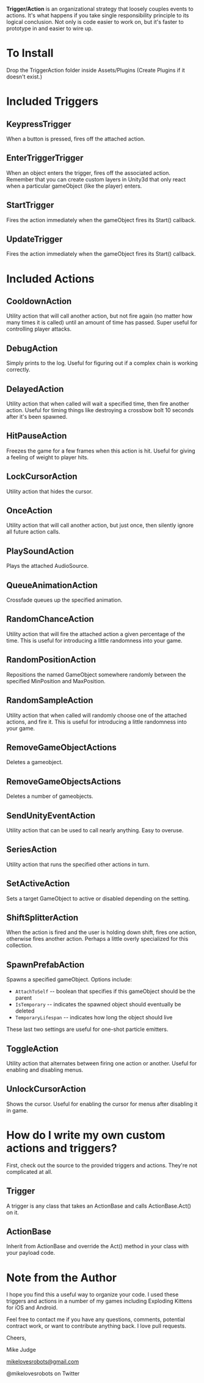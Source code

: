 **Trigger/Action** is an organizational strategy that loosely couples events to 
actions. It's what happens if you take single responsibility principle to its
logical conclusion. Not only is code easier to work on, but it's faster to
prototype in and easier to wire up.

To Install
==========

Drop the TriggerAction folder inside Assets/Plugins (Create Plugins if it 
doesn't exist.)

Included Triggers
================

KeypressTrigger
---------------
When a button is pressed, fires off the attached action.

EnterTriggerTrigger
--------------------
When an object enters the trigger, fires off the associated action.  Remember 
that you can create custom layers in Unity3d that only react when a particular 
gameObject (like the player) enters.

StartTrigger
------------
Fires the action immediately when the gameObject fires its Start() callback.

UpdateTrigger
------------
Fires the action immediately when the gameObject fires its Start() callback.


Included Actions
==============

CooldownAction
--------------
Utility action that will call another action, but not fire again (no matter
how many times it is called) until an amount of time has passed.
Super useful for controlling player attacks.

DebugAction
-----------
Simply prints to the log. Useful for figuring out if a complex chain is 
working correctly.

DelayedAction
-------------
Utility action that when called will wait a specified time, then fire another 
action.  Useful for timing things like destroying a crossbow bolt 10 seconds
after it's been spawned.

HitPauseAction
--------------
Freezes the game for a few frames when this action is hit. Useful for giving a
feeling of weight to player hits.

LockCursorAction
----------------
Utility action that hides the cursor.

OnceAction
----------
Utility action that will call another action, but just once, then silently
ignore all future action calls.

PlaySoundAction
---------------
Plays the attached AudioSource.

QueueAnimationAction
--------------------
Crossfade queues up the specified animation.

RandomChanceAction
------------------
Utility action that will fire the attached action a given percentage of the 
time.  This is useful for introducing a little randomness into your game.

RandomPositionAction
--------------------
Repositions the named GameObject somewhere randomly between the specified
MinPosition and MaxPosition.

RandomSampleAction
------------------
Utility action that when called will randomly choose one of the attached actions,
and fire it.  This is useful for introducing a little randomness into your game.

RemoveGameObjectActions
------------------------
Deletes a gameobject.

RemoveGameObjectsActions
------------------------
Deletes a number of gameobjects.

SendUnityEventAction
--------------------
Utility action that can be used to call nearly anything. Easy to overuse.

SeriesAction
------------
Utility action that runs the specified other actions in turn.

SetActiveAction
---------------
Sets a target GameObject to active or disabled depending on the setting.

ShiftSplitterAction
-------------------
When the action is fired and the user is holding down shift, fires one action,
otherwise fires another action. Perhaps a little overly specialized for this
collection.

SpawnPrefabAction
---------------------
Spawns a specified gameObject.  Options include:

* `AttachToSelf` -- boolean that specifies if this gameObject should be the parent
* `IsTemporary` -- indicates the spawned object should eventually be deleted
* `TemporaryLifespan` -- indicates how long the object should live

These last two settings are useful for one-shot particle emitters.

ToggleAction
------------
Utility action that alternates between firing one action or another.  Useful for
enabling and disabling menus.

UnlockCursorAction
------------------
Shows the cursor.  Useful for enabling the cursor for menus after disabling it 
in game.


How do I write my own custom actions and triggers?
==================================================

First, check out the source to the provided triggers and actions.  They're not
complicated at all.

Trigger
-------
A trigger is any class that takes an ActionBase and calls ActionBase.Act() on it.

ActionBase
----------
Inherit from ActionBase and override the Act() method in your class with your
payload code.


Note from the Author
=======================

I hope you find this a useful way to organize your code.  I used these triggers 
and actions in a number of my games including Exploding Kittens for iOS and 
Android.

Feel free to contact me if you have any questions, comments, potential contract 
work, or want to contribute anything back.  I love pull requests.  

Cheers,

Mike Judge

mikelovesrobots@gmail.com

@mikelovesrobots on Twitter
